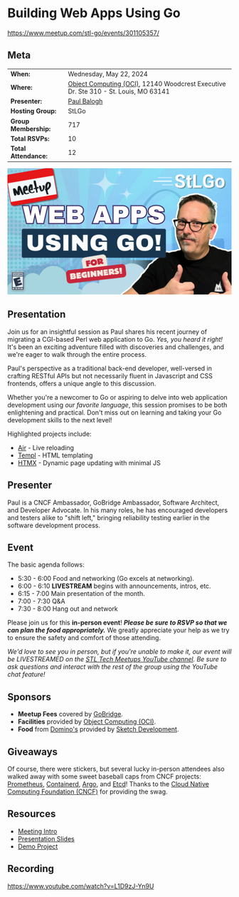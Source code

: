 # Building Web Apps Using Go

https://www.meetup.com/stl-go/events/301105357/

## Meta 
| | |
| --- | --- |
| **When:** | Wednesday, May 22, 2024 |
| **Where:** | [Object Computing (OCI)](https://objectcomputing.com/), 12140 Woodcrest Executive Dr. Ste 310 - St. Louis, MO 63141 |
| **Presenter:** | [Paul Balogh](https://cloudgnome.dev/) |
| **Hosting Group:** | StLGo |
| **Group Membership:** | 717 |
| **Total RSVPs:** | 10 |
| **Total Attendance:** | 12 |

![](images/stlgo-meetup-building-web-apps-2.png)

## Presentation
Join us for an insightful session as Paul shares his recent journey of migrating a CGI-based Perl web application to Go. _Yes, you heard it right!_ It's been an exciting adventure filled with discoveries and challenges, and we're eager to walk through the entire process.

Paul's perspective as a traditional back-end developer, well-versed in crafting RESTful APIs but not necessarily fluent in Javascript and CSS frontends, offers a unique angle to this discussion.

Whether you're a newcomer to Go or aspiring to delve into web application development using _our favorite language_, this session promises to be both enlightening and practical. Don't miss out on learning and taking your Go development skills to the next level!

Highlighted projects include:
* [Air](https://github.com/cosmtrek/air) - Live reloading
* [Templ](https://templ.guide) - HTML templating
* [HTMX](https://htmx.org/) - Dynamic page updating with minimal JS

## Presenter
Paul is a CNCF Ambassador, GoBridge Ambassador, Software Architect, and Developer Advocate. In his many roles, he has encouraged developers and testers alike to "shift left," bringing reliability testing earlier in the software development process.

## Event
The basic agenda follows:
* 5:30 - 6:00 Food and networking (Go excels at networking).
* 6:00 - 6:10 **LIVESTREAM** begins with announcements, intros, etc.
* 6:15 - 7:00 Main presentation of the month.
* 7:00 - 7:30 Q&A
* 7:30 - 8:00 Hang out and network

Please join us for this **in-person event**! **_Please be sure to RSVP so that we can plan the food appropriately._** We greatly appreciate your help as we try to ensure the safety and comfort of those attending.

_We'd love to see you in person, but if you're unable to make it, our event will be LIVESTREAMED on the [STL Tech Meetups YouTube channel](https://www.youtube.com/channel/UCdCEvdZ-QiMJo9pyinBKG9A). Be sure to ask questions and interact with the rest of the group using the YouTube chat feature!_

## Sponsors
* **Meetup Fees** covered by [GoBridge](https://github.com/gobridge/).
* **Facilities** provided by [Object Computing (OCI)](https://objectcomputing.com/).
* **Food** from [Domino's](https://www.dominos.com/) provided by [Sketch Development](https://www.sketchdev.io/).

## Giveaways
Of course, there were stickers, but several lucky in-person attendees also walked away with some sweet baseball caps from CNCF projects: [Prometheus](https://prometheus.io/), [Containerd](https://containerd.io/), [Argo](https://argoproj.github.io/cd/), and [Etcd](https://etcd.io/)! Thanks to the [Cloud Native Computing Foundation (CNCF)](https://cncf.io/) for providing the swag.

## Resources
* [Meeting Intro](Meeting-Intro.pdf)
* [Presentation Slides](Building%20Web%20Apps%20Using%20Go.pdf)
* [Demo Project](https://github.com/weesvc/weesvc-gorilla)

## Recording

https://www.youtube.com/watch?v=L1D9zJ-Yn9U
